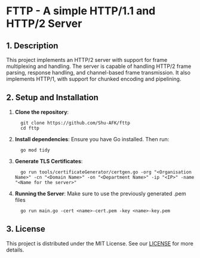 # FTTP - A simple HTTP/1.1 and HTTP/2 Server

## 1. Description

This project implements an HTTP/2 server with support for frame multiplexing and handling. 
The server is capable of handling HTTP/2 frame parsing, response handling, and channel-based frame transmission.
It also implements HTTP/1, with support for chunked encoding and pipelining.

## 2. Setup and Installation

1. **Clone the repository**:
    ```shell
      git clone https://github.com/Shu-AFK/fttp
      cd fttp
    ```
2. **Install dependencies**: Ensure you have Go installed. Then run: 
    ```shell
      go mod tidy
    ```
3. **Generate TLS Certificates**:
    ```shell
      go run tools/certificateGenerator/certgen.go -org "<Organisation Name>" -cn "<Domain Name>" -on "<Department Name>" -ip "<IP>" -name "<Name for the server>"
    ```
4. **Running the Server**: Make sure to use the previously generated .pem files
    ```shell
      go run main.go -cert <name>-cert.pem -key <name>-key.pem 
   ```

## 3. License

This project is distributed under the MIT License. See our [LICENSE](LICENSE.md) for more details.